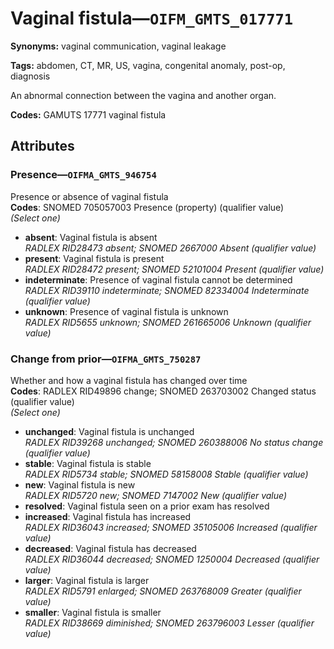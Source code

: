 # Vaginal fistula—`OIFM_GMTS_017771`

**Synonyms:** vaginal communication, vaginal leakage

**Tags:** abdomen, CT, MR, US, vagina, congenital anomaly, post-op, diagnosis

An abnormal connection between the vagina and another organ.

**Codes:** GAMUTS 17771 vaginal fistula

## Attributes

### Presence—`OIFMA_GMTS_946754`

Presence or absence of vaginal fistula  
**Codes**: SNOMED 705057003 Presence (property) (qualifier value)  
*(Select one)*

- **absent**: Vaginal fistula is absent  
_RADLEX RID28473 absent; SNOMED 2667000 Absent (qualifier value)_
- **present**: Vaginal fistula is present  
_RADLEX RID28472 present; SNOMED 52101004 Present (qualifier value)_
- **indeterminate**: Presence of vaginal fistula cannot be determined  
_RADLEX RID39110 indeterminate; SNOMED 82334004 Indeterminate (qualifier value)_
- **unknown**: Presence of vaginal fistula is unknown  
_RADLEX RID5655 unknown; SNOMED 261665006 Unknown (qualifier value)_

### Change from prior—`OIFMA_GMTS_750287`

Whether and how a vaginal fistula has changed over time  
**Codes**: RADLEX RID49896 change; SNOMED 263703002 Changed status (qualifier value)  
*(Select one)*

- **unchanged**: Vaginal fistula is unchanged  
_RADLEX RID39268 unchanged; SNOMED 260388006 No status change (qualifier value)_
- **stable**: Vaginal fistula is stable  
_RADLEX RID5734 stable; SNOMED 58158008 Stable (qualifier value)_
- **new**: Vaginal fistula is new  
_RADLEX RID5720 new; SNOMED 7147002 New (qualifier value)_
- **resolved**: Vaginal fistula seen on a prior exam has resolved  
- **increased**: Vaginal fistula has increased  
_RADLEX RID36043 increased; SNOMED 35105006 Increased (qualifier value)_
- **decreased**: Vaginal fistula has decreased  
_RADLEX RID36044 decreased; SNOMED 1250004 Decreased (qualifier value)_
- **larger**: Vaginal fistula is larger  
_RADLEX RID5791 enlarged; SNOMED 263768009 Greater (qualifier value)_
- **smaller**: Vaginal fistula is smaller  
_RADLEX RID38669 diminished; SNOMED 263796003 Lesser (qualifier value)_